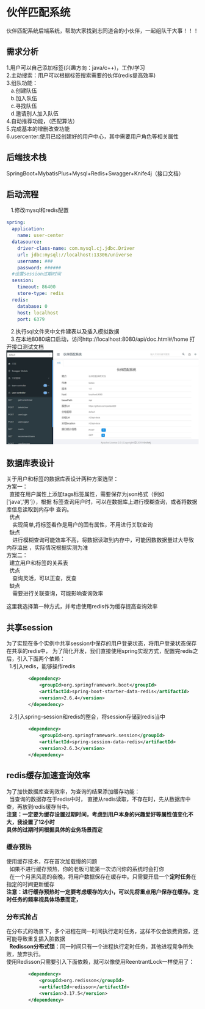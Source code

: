 # 伙伴匹配系统
伙伴匹配系统后端系统，帮助大家找到志同道合的小伙伴，一起组队干大事！！！
## 需求分析
1.用户可以自己添加标签(兴趣方向：java/c++)，工作/学习<br/>
2.主动搜索：用户可以根据标签搜索需要的伙伴(redis提高效率)<br/>
3.组队功能：<br/>
    &nbsp; &nbsp;a.创建队伍<br/>
&nbsp; &nbsp;b.加入队伍<br/>
&nbsp; &nbsp;c.寻找队伍<br/>
&nbsp; &nbsp;d.邀请别人加入队伍<br/>
4.自动推荐功能，（匹配算法）<br/>
5.完成基本的增删改查功能<br/>
6.usercenter:使用已经创建好的用户中心，其中需要用户角色等相关属性<br/>

## 后端技术栈
SpringBoot+MybatisPlus+Mysql+Redis+Swagger+Knife4j（接口文档）<br/>

## 启动流程
&nbsp; &nbsp;1.修改mysql和redis配置
```yaml
spring:
  application:
    name: user-center
  datasource:
    driver-class-name: com.mysql.cj.jdbc.Driver
    url: jdbc:mysql://localhost:13306/universe
    username: ###
    password: ######
  #设置session过期时间
  session:
    timeout: 86400
    store-type: redis
  redis:
    database: 0
    host: localhost
    port: 6379
```
&nbsp; &nbsp;2.执行sql文件夹中文件建表以及插入模拟数据<br>
&nbsp; &nbsp;3.在本地8080端口启动，访问http://localhost:8080/api/doc.html#/home
打开接口测试文档<br>
<img src=".\images\接口文档.jpg">
## 数据库表设计
关于用户和标签的数据库表设计两种方案选型：<br/>
方案一：<br>
&nbsp;&nbsp;直接在用户属性上添加tags标签属性，需要保存为json格式（例如['java','男']），根据
标签查询用户时，可以在数据库上进行模糊查询，或者将数据库信息读取到内存中
查询。<br>
&nbsp;&nbsp;优点<br>
&nbsp;&nbsp;&nbsp;&nbsp;实现简单,将标签看作是用户的固有属性，不用进行关联查询<br>
&nbsp;&nbsp;缺点<br>
&nbsp;&nbsp;&nbsp;&nbsp;进行模糊查询可能效率不高，将数据读取到内存中，可能因数数据量过大导致内存溢出
，实际情况根据实测为准<br>
方案二：<br>
&nbsp;&nbsp;建立用户和标签的关系表<br>
&nbsp;&nbsp;优点<br>
&nbsp;&nbsp;&nbsp;&nbsp;查询灵活，可以正查，反查<br>
&nbsp;&nbsp;缺点<br>
&nbsp;&nbsp;&nbsp;&nbsp;需要进行关联查询，可能影响查询效率<br>

这里我选择第一种方式，并考虑使用redis作为缓存提高查询效率

## 共享session
为了实现在多个实例中共享session中保存的用户登录状态，将用户登录状态保存在共享的redis中，
为了简化开发，我们直接使用spring实现方式，配置完redis之后，引入下面两个依赖：<br>
&nbsp;&nbsp;1.引入redis，能够操作redis
```xml
        <dependency>
			<groupId>org.springframework.boot</groupId>
			<artifactId>spring-boot-starter-data-redis</artifactId>
			<version>2.6.4</version>
		</dependency>
```
&nbsp;&nbsp;2.引入spring-session和redis的整合，将session存储到redis当中
```xml
        <dependency>
			<groupId>org.springframework.session</groupId>
			<artifactId>spring-session-data-redis</artifactId>
			<version>2.6.3</version>
		</dependency>
```

## redis缓存加速查询效率
为了加快数据库查询效率，为查询的结果添加缓存功能：<br>
&nbsp;&nbsp;当查询的数据存在于redis中时，
直接从redis读取，不存在时，先从数据库中查，再放到redis缓存当中。<br>
**注意：一定要为缓存设置过期时间，考虑到用户本身的兴趣爱好等属性值变化不大，我设置了12小时<br>
具体的过期时间根据具体的业务场景而定**
### 缓存预热
使用缓存技术，存在首次加载慢的问题<br>
&nbsp;&nbsp;如果不进行缓存预热，你的老板可能第一次访问你的系统时会打你<br>
&nbsp;&nbsp;在一个月黑风高的夜晚，将用户数据保存在缓存中。只需要开启一个**定时任务**在指定的时间更新缓存<br>
**注意：进行缓存预热时一定要考虑缓存的大小，可以先将重点用户保存在缓存。定时任务的频率视具体场景而定，**
### 分布式抢占
在分布式的场景下，多个进程在同一时间执行定时任务，这样不仅会浪费资源，还可能导致重复插入脏数据<br>
&nbsp;&nbsp;**Redisson分布式锁**：同一时间只有一个进程执行定时任务，其他进程竞争所失败，放弃执行。<br>
使用Redisson只需要引入下面依赖，就可以像使用ReentrantLock一样使用了：
```xml
        <dependency>
			<groupId>org.redisson</groupId>
			<artifactId>redisson</artifactId>
			<version>3.17.5</version>
		</dependency>
```
